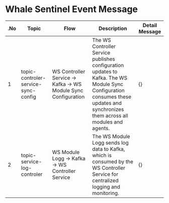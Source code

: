 # Whale Sentinel Event Message

| .No | Topic                                | Flow                                                    | Description                                                                                      | Detail Message         |
|-----|--------------------------------------|---------------------------------------------------------|--------------------------------------------------------------------------------------------------|------------------------|
| 1   | topic-controler-service-sync-config | WS Controller Service -> Kafka -> WS Module Sync Configuration | The WS Controller Service publishes configuration updates to Kafka. The WS Module Sync Configuration consumes these updates and synchronizes them across all modules and agents. | {}                     |
| 2   | topic-service-log-controler         | WS Module Logg -> Kafka -> WS Controller Service        | The WS Module Logg sends log data to Kafka, which is consumed by the WS Controller Service for centralized logging and monitoring. | {}                     |
